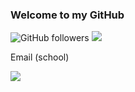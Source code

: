 ### Welcome to my GitHub 

<img alt="GitHub followers" src="https://img.shields.io/github/followers/zachroberthirst?style=social">
<a href="https://instagram.com/zach.hirst">
    <img src="https://img.shields.io/badge/instagram-%23E4405F.svg?&style=for-the-badge&logo=instagram&logoColor=white" />        
  </a>
  
Email (school)





<img src="https://github-readme-stats.vercel.app/api?username=zachroberthirst" /> 
